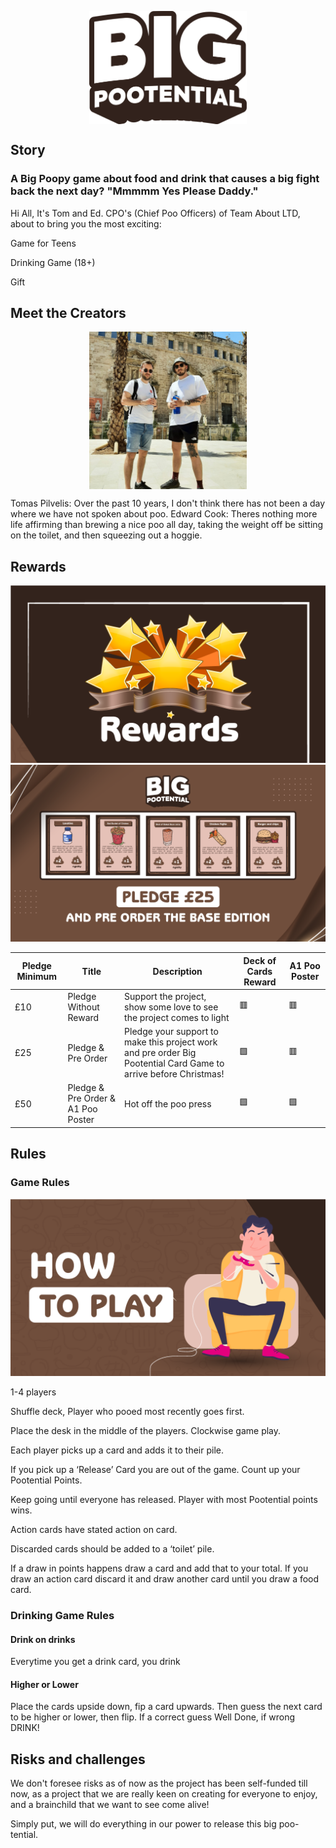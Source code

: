 <p align=center>
<img src="Logo/final.png" style="display:block;width:50%;">
</p>

## Story

### A Big Poopy game about food and drink that causes a big fight back the next day? "Mmmmm Yes Please Daddy."



Hi All, It's Tom and Ed. CPO's (Chief Poo Officers) of Team About LTD, about to bring you the most exciting:

Game for Teens

Drinking Game (18+)

Gift

## Meet the Creators
<p align=center>
<img src="TeamAboutCollaborators.jpeg" style="display:block;width:50%;">
</p>

Tomas Pilvelis: Over the past 10 years, I don't think there has not been a day where we have not spoken about poo.
Edward Cook: Theres nothing more life affirming than brewing a nice poo all day, taking the weight off be sitting on the toilet, and then squeezing out a hoggie.


## Rewards

![](marketing/draft-1/Post-2.2(kickstarter)_Folder/Post-2.2(kickstarter).png)
![](marketing/draft-1/Post-4.1(kickstarter)_Folder/Post-4.1(kickstarter).png)

| Pledge Minimum | Title | Description | Deck of Cards Reward | A1 Poo Poster |
| --- | --- | --- | --- | --- |
| £10 | Pledge Without Reward | Support the project, show some love to see the project comes to light | 🟥 | 🟥 |
| £25 | Pledge & Pre Order | Pledge your support to make this project work and pre order Big Pootential Card Game to arrive before Christmas! | 🟩 | 🟥 |
| £50 | Pledge & Pre Order & A1 Poo Poster | Hot off the poo press | 🟩 | 🟩 |

## Rules

### Game Rules

![](marketing/draft-1/Post-2.1(kickstarter)_Folder/Post-2.1(kickstarter).png)

1-4 players

Shuffle deck, Player who pooed most recently goes first.

Place the desk in the middle of the players. Clockwise game play.

Each player picks up a card and adds it to their pile.

If you pick up a ‘Release’ Card you are out of the game. Count up your Pootential Points.

Keep going until everyone has released. Player with most Pootential points wins.

Action cards have stated action on card.

Discarded cards should be added to a ‘toilet’ pile.

If a draw in points happens draw a card and add that to your total. If you draw an action card discard it and draw another card until you draw a food card.

### Drinking Game Rules

#### Drink on drinks

Everytime you get a drink card, you drink

#### Higher or Lower

Place the cards upside down, fip a card upwards. Then guess the next card to be higher or lower, then flip. If a correct guess Well Done, if wrong DRINK!

## Risks and challenges

We don't foresee risks as of now as the project has been self-funded till now, as a project that we are really keen on creating for everyone to enjoy, and a brainchild that we want to see come alive!

Simply put, we will do everything in our power to release this big poo-tential.
